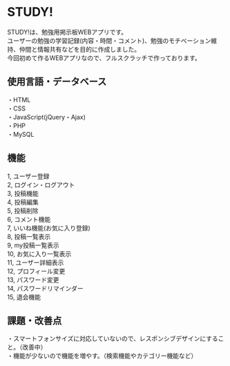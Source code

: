 # STUDY!
STUDY!は、勉強用掲示板WEBアプリです。  
ユーザーの勉強の学習記録(内容・時間・コメント)、勉強のモチベーション維持、仲間と情報共有などを目的に作成しました。  
今回初めて作るWEBアプリなので、フルスクラッチで作っております。  

## 使用言語・データベース  
・HTML  
・CSS  
・JavaScript(jQuery・Ajax)  
・PHP  
・MySQL  

## 機能  
1, ユーザー登録  
2, ログイン・ログアウト  
3, 投稿機能  
4, 投稿編集  
5, 投稿削除  
6, コメント機能  
7, いいね機能(お気に入り登録)  
8, 投稿一覧表示  
9, my投稿一覧表示  
10, お気に入り一覧表示  
11, ユーザー詳細表示  
12, プロフィール変更  
13, パスワード変更  
14, パスワードリマインダー  
15, 退会機能  

## 課題・改善点  
・スマートフォンサイズに対応していないので、レスポンシブデザインにすること。（改善中）  
・機能が少ないので機能を増やす。（検索機能やカテゴリー機能など）  
